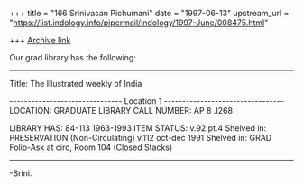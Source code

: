+++
title = "166 Srinivasan Pichumani"
date = "1997-06-13"
upstream_url = "https://list.indology.info/pipermail/indology/1997-June/008475.html"

+++
[Archive link](https://list.indology.info/pipermail/indology/1997-June/008475.html)

Our grad library has the following:
_____________________

 Title:          The Illustrated weekly of India

 -------------------------------  Location 1  ---------------------------------
 LOCATION:       GRADUATE LIBRARY
 CALL NUMBER:    AP 8 .I268

 LIBRARY HAS:    84-113
                 1963-1993
 ITEM STATUS:    v.92 pt.4      Shelved in: PRESERVATION (Non-Circulating)
                 v.112 oct-dec 1991
                                Shelved in: GRAD Folio-Ask at circ, Room 104
                                            (Closed Stacks)
_____________

-Srini.




